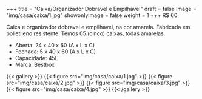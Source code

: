 +++
title = "Caixa/Organizador Dobravel e Empilhavel"
draft = false
image = "img/casa/caixa/1.jpg"
showonlyimage = false
weight = 1
+++
<span class="price">R$ 60</span>

<!--more-->

Caixa e organizador dobravel e empilhavel, na cor amarela. Fabricada em polietileno resistente. Temos 05 (cinco) caixas, todas amarelas.

- Aberta: 24 x 40 x 60 (A x L x C)
- Fechada: 5 x 40 x 60 (A x L x C)
- Capacidade: 45L
- Marca: Bestbox

{{< gallery >}}
{{< figure src="img/casa/caixa/1.jpg" >}}
{{< figure src="img/casa/caixa/2.jpg" >}}
{{< figure src="img/casa/caixa/3.jpg" >}}
{{< figure src="img/casa/caixa/4.jpg" >}}
{{< /gallery >}}

